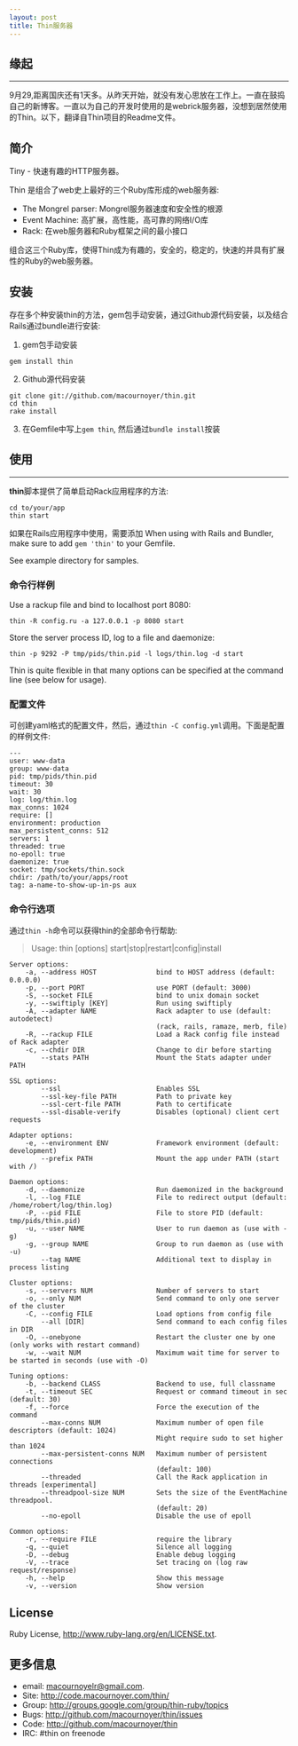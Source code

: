 ```yaml
---
layout: post
title: Thin服务器
---
```


## 缘起
----
9月29,距离国庆还有1天多。从昨天开始，就没有发心思放在工作上。一直在鼓捣自己的新博客。一直以为自己的开发时使用的是webrick服务器，没想到居然使用的Thin。以下，翻译自Thin项目的Readme文件。

## 简介

Tiny - 快速有趣的HTTP服务器。

Thin 是组合了web史上最好的三个Ruby库形成的web服务器:

  * The Mongrel parser: Mongrel服务器速度和安全性的根源
  * Event Machine: 高扩展，高性能，高可靠的网络I/O库 
  * Rack: 在web服务器和Ruby框架之间的最小接口

组合这三个Ruby库，使得Thin成为有趣的，安全的，稳定的，快速的并具有扩展性的Ruby的web服务器。

## 安装

存在多个种安装thin的方法，gem包手动安装，通过Github源代码安装，以及结合Rails通过bundle进行安装:

1. gem包手动安装

`gem install thin`

2. Github源代码安装

```
git clone git://github.com/macournoyer/thin.git
cd thin
rake install
```

3. 在Gemfile中写上`gem thin`, 然后通过`bundle install`按装

## 使用
----

**thin**脚本提供了简单启动Rack应用程序的方法:

```
cd to/your/app
thin start
```

如果在Rails应用程序中使用，需要添加
When using with Rails and Bundler, make sure to add `gem 'thin'`
to your Gemfile.

See example directory for samples.

### 命令行样例

Use a rackup file and bind to localhost port 8080:

```
thin -R config.ru -a 127.0.0.1 -p 8080 start
```

Store the server process ID, log to a file and daemonize:

```
thin -p 9292 -P tmp/pids/thin.pid -l logs/thin.log -d start
```

Thin is quite flexible in that many options can be specified at the command line (see below for usage).

### 配置文件

可创建yaml格式的配置文件，然后，通过`thin -C config.yml`调用。下面是配置的样例文件:

    --- 
    user: www-data
    group: www-data
    pid: tmp/pids/thin.pid
    timeout: 30
    wait: 30
    log: log/thin.log
    max_conns: 1024
    require: []
    environment: production
    max_persistent_conns: 512
    servers: 1
    threaded: true
    no-epoll: true
    daemonize: true
    socket: tmp/sockets/thin.sock
    chdir: /path/to/your/apps/root
    tag: a-name-to-show-up-in-ps aux

### 命令行选项

通过`thin -h`命令可以获得thin的全部命令行帮助: 

> Usage: thin [options] start|stop|restart|config|install

    Server options:
        -a, --address HOST               bind to HOST address (default: 0.0.0.0)
        -p, --port PORT                  use PORT (default: 3000)
        -S, --socket FILE                bind to unix domain socket
        -y, --swiftiply [KEY]            Run using swiftiply
        -A, --adapter NAME               Rack adapter to use (default: autodetect)
                                         (rack, rails, ramaze, merb, file)
        -R, --rackup FILE                Load a Rack config file instead of Rack adapter
        -c, --chdir DIR                  Change to dir before starting
            --stats PATH                 Mount the Stats adapter under PATH
    
    SSL options:
            --ssl                        Enables SSL
            --ssl-key-file PATH          Path to private key
            --ssl-cert-file PATH         Path to certificate
            --ssl-disable-verify         Disables (optional) client cert requests
    
    Adapter options:
        -e, --environment ENV            Framework environment (default: development)
            --prefix PATH                Mount the app under PATH (start with /)
    
    Daemon options:
        -d, --daemonize                  Run daemonized in the background
        -l, --log FILE                   File to redirect output (default: /home/robert/log/thin.log)
        -P, --pid FILE                   File to store PID (default: tmp/pids/thin.pid)
        -u, --user NAME                  User to run daemon as (use with -g)
        -g, --group NAME                 Group to run daemon as (use with -u)
            --tag NAME                   Additional text to display in process listing
    
    Cluster options:
        -s, --servers NUM                Number of servers to start
        -o, --only NUM                   Send command to only one server of the cluster
        -C, --config FILE                Load options from config file
            --all [DIR]                  Send command to each config files in DIR
        -O, --onebyone                   Restart the cluster one by one (only works with restart command)
        -w, --wait NUM                   Maximum wait time for server to be started in seconds (use with -O)
    
    Tuning options:
        -b, --backend CLASS              Backend to use, full classname
        -t, --timeout SEC                Request or command timeout in sec (default: 30)
        -f, --force                      Force the execution of the command
            --max-conns NUM              Maximum number of open file descriptors (default: 1024)
                                         Might require sudo to set higher than 1024
            --max-persistent-conns NUM   Maximum number of persistent connections
                                         (default: 100)
            --threaded                   Call the Rack application in threads [experimental]
            --threadpool-size NUM        Sets the size of the EventMachine threadpool.
                                         (default: 20)
            --no-epoll                   Disable the use of epoll
    
    Common options:
        -r, --require FILE               require the library
        -q, --quiet                      Silence all logging
        -D, --debug                      Enable debug logging
        -V, --trace                      Set tracing on (log raw request/response)
        -h, --help                       Show this message
        -v, --version                    Show version

## License

Ruby License, http://www.ruby-lang.org/en/LICENSE.txt.

## 更多信息

*  email: macournoyelr@gmail.com.
*  Site:  http://code.macournoyer.com/thin/
*  Group: http://groups.google.com/group/thin-ruby/topics
*  Bugs:  http://github.com/macournoyer/thin/issues
*  Code:  http://github.com/macournoyer/thin
*  IRC:   #thin on freenode


